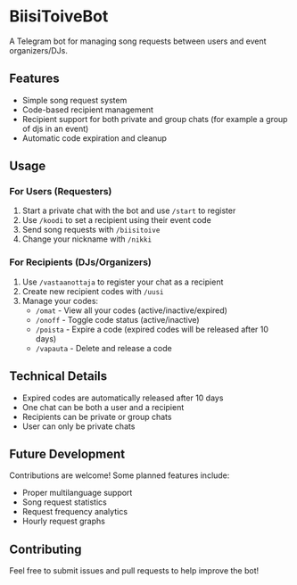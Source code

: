 # BiisiToiveBot

A Telegram bot for managing song requests between users and event organizers/DJs.

## Features

- Simple song request system
- Code-based recipient management
- Recipient support for both private and group chats (for example a group of djs in an event)
- Automatic code expiration and cleanup

## Usage

### For Users (Requesters)
1. Start a private chat with the bot and use `/start` to register
2. Use `/koodi` to set a recipient using their event code
3. Send song requests with `/biisitoive`
4. Change your nickname with `/nikki`

### For Recipients (DJs/Organizers)
1. Use `/vastaanottaja` to register your chat as a recipient
2. Create new recipient codes with `/uusi`
3. Manage your codes:
    - `/omat` - View all your codes (active/inactive/expired)
    - `/onoff` - Toggle code status (active/inactive)
    - `/poista` - Expire a code (expired codes will be released after 10 days)
    - `/vapauta` - Delete and release a code

## Technical Details
- Expired codes are automatically released after 10 days
- One chat can be both a user and a recipient
- Recipients can be private or group chats
- User can only be private chats

## Future Development
Contributions are welcome! Some planned features include:

- Proper multilanguage support
- Song request statistics
- Request frequency analytics
- Hourly request graphs

## Contributing
Feel free to submit issues and pull requests to help improve the bot!
